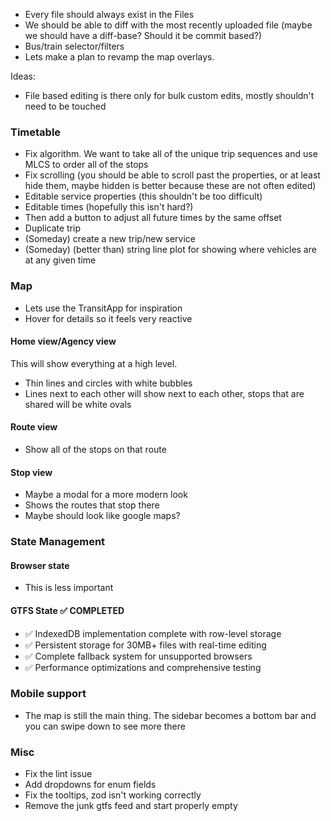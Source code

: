 - Every file should always exist in the Files
- We should be able to diff with the most recently uploaded file (maybe we should have a diff-base? Should it be commit based?)
- Bus/train selector/filters
- Lets make a plan to revamp the map overlays.

Ideas:

- File based editing is there only for bulk custom edits, mostly shouldn't need to be touched

### Timetable

- Fix algorithm. We want to take all of the unique trip sequences and use MLCS to order all of the stops
- Fix scrolling (you should be able to scroll past the properties, or at least hide them, maybe hidden is better because these are not often edited)
- Editable service properties (this shouldn't be too difficult)
- Editable times (hopefully this isn't hard?)
- Then add a button to adjust all future times by the same offset
- Duplicate trip
- (Someday) create a new trip/new service
- (Someday) (better than) string line plot for showing where vehicles are at any given time

### Map

- Lets use the TransitApp for inspiration
- Hover for details so it feels very reactive

#### Home view/Agency view

This will show everything at a high level.

- Thin lines and circles with white bubbles
- Lines next to each other will show next to each other, stops that are shared will be white ovals

#### Route view

- Show all of the stops on that route

#### Stop view

- Maybe a modal for a more modern look
- Shows the routes that stop there
- Maybe should look like google maps?

### State Management

#### Browser state

- This is less important

#### GTFS State ✅ COMPLETED

- ✅ IndexedDB implementation complete with row-level storage
- ✅ Persistent storage for 30MB+ files with real-time editing
- ✅ Complete fallback system for unsupported browsers
- ✅ Performance optimizations and comprehensive testing

### Mobile support

- The map is still the main thing. The sidebar becomes a bottom bar and you can swipe down to see more there

### Misc

- Fix the lint issue
- Add dropdowns for enum fields
- Fix the tooltips, zod isn't working correctly
- Remove the junk gtfs feed and start properly empty
